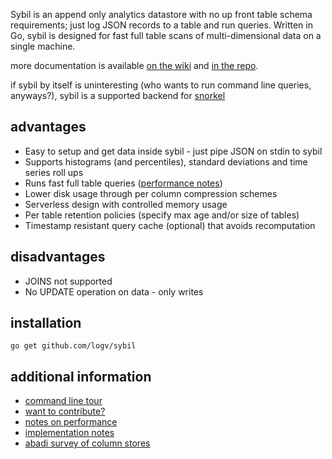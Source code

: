 Sybil is an append only analytics datastore with no up front table schema
requirements; just log JSON records to a table and run queries. Written in Go,
sybil is designed for fast full table scans of multi-dimensional data on a
single machine.

more documentation is available [on the wiki](http://github.com/logv/sybil/wiki)
and [in the repo](http://github.com/logv/sybil/blob/master/docs).

if sybil by itself is uninteresting (who wants to run command line queries,
anyways?), sybil is a supported backend for
[snorkel](http://github.com/logv/snorkel)

advantages
----------

  * Easy to setup and get data inside sybil - just pipe JSON on stdin to sybil
  * Supports histograms (and percentiles), standard deviations and time series roll ups
  * Runs fast full table queries ([performance notes](http://github.com/logv/sybil/wiki/Performance))
  * Lower disk usage through per column compression schemes
  * Serverless design with controlled memory usage
  * Per table retention policies (specify max age and/or size of tables)
  * Timestamp resistant query cache (optional) that avoids recomputation

disadvantages
-------------

  * JOINS not supported
  * No UPDATE operation on data - only writes

installation
------------

    go get github.com/logv/sybil

additional information
----------------------

* [command line tour](http://github.com/logv/sybil/wiki/Quick-Overview)
* [want to contribute?](http://github.com/logv/sybil/wiki/Contributing)
* [notes on performance](http://github.com/logv/sybil/wiki/Performance)
* [implementation notes](https://logv.org/sybil-implementation.html)
* [abadi survey of column stores](http://db.csail.mit.edu/pubs/abadi-column-stores.pdf)
